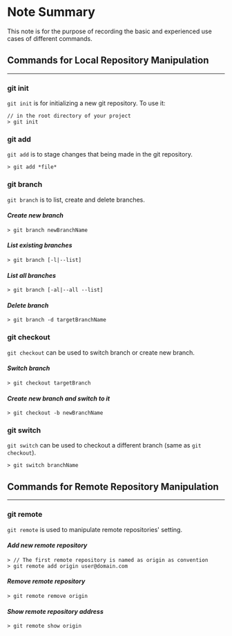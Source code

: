 # Note Summary

This note is for the purpose of recording the basic and experienced use cases of different commands.

## Commands for Local Repository Manipulation

----

### **git init**

`git init` is for initializing a new git repository. To use it:

    // in the root directory of your project
    > git init

### **git add**

`git add` is to stage changes that being made in the git repository.

    > git add *file*

### **git branch**

`git branch` is to list, create and delete branches.

#### *Create new branch*

    > git branch newBranchName

#### *List existing branches*

    > git branch [-l|--list]

#### *List all branches*

    > git branch [-al|--all --list]

#### *Delete branch*

    > git branch -d targetBranchName

### **git checkout**

`git checkout` can be used to switch branch or create new branch.

#### *Switch branch*

    > git checkout targetBranch

#### *Create new branch and switch to it*

    > git checkout -b newBranchName

### **git switch**

`git switch` can be used to checkout a different branch (same as `git checkout`).

    > git switch branchName

## Commands for Remote Repository Manipulation

----

### **git remote**

`git remote` is used to manipulate remote repositories' setting.

#### *Add new remote repository*

    > // The first remote repository is named as origin as convention
    > git remote add origin user@domain.com

#### *Remove remote repository*

    > git remote remove origin

#### *Show remote repository address*
    > git remote show origin

